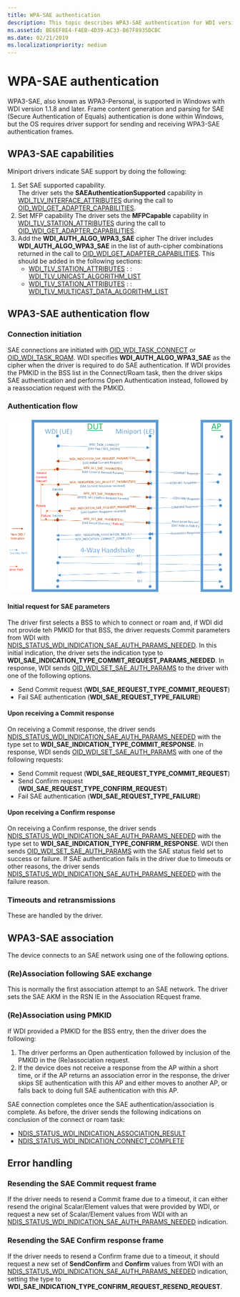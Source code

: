 ```yaml
---
title: WPA-SAE authentication
description: This topic describes WPA3-SAE authentication for WDI version 1.1.8 and later.
ms.assetid: BE6EF8E4-F4EB-4D39-AC33-B67F8935DCBC
ms.date: 02/21/2019
ms.localizationpriority: medium
---
```


# WPA-SAE authentication

WPA3-SAE, also known as WPA3-Personal, is supported in Windows with WDI version 1.1.8 and later. Frame content generation and parsing for SAE (Secure Authentication of Equals) authentication is done within Windows, but the OS requires driver support for sending and receiving WPA3-SAE authentication frames.

## WPA3-SAE capabilities

Miniport drivers indicate SAE support by doing the following:

1. Set SAE supported capability.  
    The driver sets the **SAEAuthenticationSupported** capability in [WDI_TLV_INTERFACE_ATTRIBUTES](wdi-tlv-interface-attributes.md) during the call to [OID_WDI_GET_ADAPTER_CAPABILITIES](oid-wdi-get-adapter-capabilities.md).
2. Set MFP capability
    The driver sets the **MFPCapable** capability in [WDI_TLV_STATION_ATTRIBUTES](wdi-tlv-station-attributes.md) during the call to [OID_WDI_GET_ADAPTER_CAPABILITIES](oid-wdi-get-adapter-capabilities.md).
3. Add the **WDI_AUTH_ALGO_WPA3_SAE** cipher
    The driver includes **WDI_AUTH_ALGO_WPA3_SAE** in the list of auth-cipher combinations returned in the call to [OID_WDI_GET_ADAPTER_CAPABILITIES](oid-wdi-get-adapter-capabilities.md). This should be added in the following sections:
    - [WDI_TLV_STATION_ATTRIBUTES](wdi-tlv-station-attributes.md) : : [WDI_TLV_UNICAST_ALGORITHM_LIST](wdi-tlv-unicast-algorithm-list.md)
    - [WDI_TLV_STATION_ATTRIBUTES](wdi-tlv-station-attributes.md) : : [WDI_TLV_MULTICAST_DATA_ALGORITHM_LIST](wdi-tlv-multicast-data-algorithm-list.md)

## WPA3-SAE authentication flow

### Connection initiation

SAE connections are initiated with [OID_WDI_TASK_CONNECT](oid-wdi-task-connect.md) or [OID_WDI_TASK_ROAM](oid-wdi-task-roam.md). WDI specifies **WDI_AUTH_ALGO_WPA3_SAE** as the cipher when the driver is required to do SAE authentication. If WDI provides the PMKID in the BSS list in the Connect/Roam task, then the driver skips SAE authentication and performs Open Authentication instead, followed by a reassociation request with the PMKID.

### Authentication flow

![WPA3-SAE authentication flow](images/wpa3-sae-authentication-flow.png "WPA3-SAE authentication flow")

#### Initial request for SAE parameters

The driver first selects a BSS to which to connect or roam and, if WDI did not provide teh PMKID for that BSS, the driver requests Commit parameters from WDI with [NDIS_STATUS_WDI_INDICATION_SAE_AUTH_PARAMS_NEEDED](ndis-status-wdi-indication-sae-auth-params-needed.md). In this initial indication, the driver sets the indication type to **WDI_SAE_INDICATION_TYPE_COMMIT_REQUEST_PARAMS_NEEDED**. In response, WDI sends [OID_WDI_SET_SAE_AUTH_PARAMS](oid-wdi-set-sae-auth-params.md) to the driver with one of the following options.

- Send Commit request (**WDI_SAE_REQUEST_TYPE_COMMIT_REQUEST**)
- Fail SAE authentication (**WDI_SAE_REQUEST_TYPE_FAILURE**)

#### Upon receiving a Commit response

On receiving a Commit response, the driver sends [NDIS_STATUS_WDI_INDICATION_SAE_AUTH_PARAMS_NEEDED](ndis-status-wdi-indication-sae-auth-params-needed.md) with the type set to **WDI_SAE_INDICATION_TYPE_COMMIT_RESPONSE**. In response, WDI sends [OID_WDI_SET_SAE_AUTH_PARAMS](oid-wdi-set-sae-auth-params.md) with one of the following requests:

- Send Commit request (**WDI_SAE_REQUEST_TYPE_COMMIT_REQUEST**)
- Send Confirm request (**WDI_SAE_REQUEST_TYPE_CONFIRM_REQUEST**)
- Fail SAE authentication (**WDI_SAE_REQUEST_TYPE_FAILURE**)

#### Upon receiving a Confirm response

On receiving a Confirm response, the driver sends [NDIS_STATUS_WDI_INDICATION_SAE_AUTH_PARAMS_NEEDED](ndis-status-wdi-indication-sae-auth-params-needed.md) with the type set to **WDI_SAE_INDICATION_TYPE_CONFIRM_RESPONSE**. WDI then sends [OID_WDI_SET_SAE_AUTH_PARAMS](oid-wdi-set-sae-auth-params.md) with the SAE status field set to success or failure. If SAE authentication fails in the driver due to timeouts or other reasons, the driver sends [NDIS_STATUS_WDI_INDICATION_SAE_AUTH_PARAMS_NEEDED](ndis-status-wdi-indication-sae-auth-params-needed.md) with the failure reason.

### Timeouts and retransmissions

These are handled by the driver.

## WPA3-SAE association

The device connects to an SAE network using one of the following options.

### (Re)Association following SAE exchange

This is normally the first association attempt to an SAE network. The driver sets the SAE AKM in the RSN IE in the Association REquest frame.

### (Re)Association using PMKID

If WDI provided a PMKID for the BSS entry, then the driver does the following:

1. The driver performs an Open authentication followed by inclusion of the PMKID in the (Re)association request.
2. If the device does not receive a response from the AP within a short time, or if the AP returns an association error in the response, the driver skips SE authentication with this AP and either moves to another AP, or falls back to doing full SAE authentication with this AP.

SAE connection completes once the SAE authentication/association is complete. As before, the driver sends the following indications on conclusion of the connect or roam task:

- [NDIS_STATUS_WDI_INDICATION_ASSOCIATION_RESULT](ndis-status-wdi-indication-association-result.md)
- [NDIS_STATUS_WDI_INDICATION_CONNECT_COMPLETE](ndis-status-wdi-indication-connect-complete.md)

## Error handling

### Resending the SAE Commit request frame

If the driver needs to resend a Commit frame due to a timeout, it can either resend the original Scalar/Element values that were provided by WDI, or request a new set of Scalar/Element values from WDI with an [NDIS_STATUS_WDI_INDICATION_SAE_AUTH_PARAMS_NEEDED](ndis-status-wdi-indication-sae-auth-params-needed.md) indication.

### Resending the SAE Confirm response frame

If the driver needs to resend a Confirm frame due to a timeout, it should request a new set of **SendConfirm** and **Confirm** values from WDI with an [NDIS_STATUS_WDI_INDICATION_SAE_AUTH_PARAMS_NEEDED](ndis-status-wdi-indication-sae-auth-params-needed.md) indication, setting the type to **WDI_SAE_INDICATION_TYPE_CONFIRM_REQUEST_RESEND_REQUEST**.
